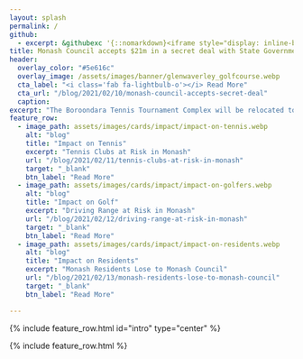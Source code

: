```yaml
---
layout: splash
permalink: /
github:
  - excerpt: &githubexc '{::nomarkdown}<iframe style="display: inline-block;" src="https://ghbtns.com/github-btn.html?user=monashunited&repo=monashunited.com.au&type=star&count=true&size=large" frameborder="0" scrolling="0" width="160px" height="30px"></iframe> <iframe style="display: inline-block;" src="https://ghbtns.com/github-btn.html?user=metaera&repo=monashunited.com.au&type=fork&count=true&size=large" frameborder="0" scrolling="0" width="158px" height="30px"></iframe>{:/nomarkdown}'
title: Monash Council accepts $21m in a secret deal with State Government.
header:
  overlay_color: "#5e616c"
  overlay_image: /assets/images/banner/glenwaverley_golfcourse.webp
  cta_label: "<i class='fab fa-lightbulb-o'></i> Read More"
  cta_url: "/blog/2021/02/10/monash-council-accepts-secret-deal"
  caption:
excerpt: "The Boroondara Tennis Tournament Complex will be relocated to Glen Waverley Golf Course."
feature_row:
  - image_path: assets/images/cards/impact/impact-on-tennis.webp
    alt: "blog"
    title: "Impact on Tennis"
    excerpt: "Tennis Clubs at Risk in Monash"
    url: "/blog/2021/02/11/tennis-clubs-at-risk-in-monash"
    target: "_blank"
    btn_label: "Read More"
  - image_path: assets/images/cards/impact/impact-on-golfers.webp
    alt: "blog"
    title: "Impact on Golf"
    excerpt: "Driving Range at Risk in Monash"
    url: "/blog/2021/02/12/driving-range-at-risk-in-monash"
    target: "_blank"
    btn_label: "Read More"
  - image_path: assets/images/cards/impact/impact-on-residents.webp
    alt: "blog"
    title: "Impact on Residents"
    excerpt: "Monash Residents Lose to Monash Council"
    url: "/blog/2021/02/13/monash-residents-lose-to-monash-council"
    target: "_blank"
    btn_label: "Read More"

---
```



<style>
.archive__item-teaser {
    height: 250px;
}
.bravereferral {
  text-align: center;
}

</style>


{% include feature_row.html id="intro" type="center" %}



{% include feature_row.html %}

